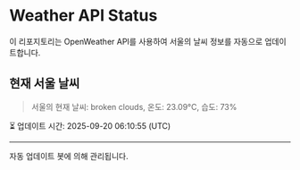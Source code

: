 
# Weather API Status

이 리포지토리는 OpenWeather API를 사용하여 서울의 날씨 정보를 자동으로 업데이트합니다.

## 현재 서울 날씨
> 서울의 현재 날씨: broken clouds, 온도: 23.09°C, 습도: 73%

⏳ 업데이트 시간: 2025-09-20 06:10:55 (UTC)

---
자동 업데이트 봇에 의해 관리됩니다.
